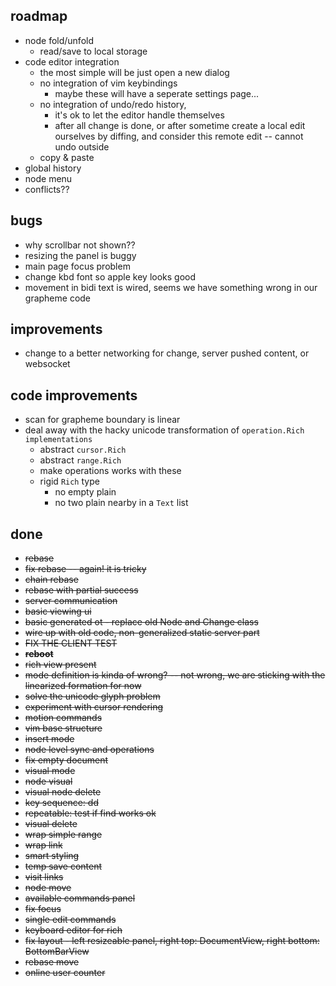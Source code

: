 ## roadmap

* node fold/unfold
    * read/save to local storage
* code editor integration
    * the most simple will be just open a new dialog
    * no integration of vim keybindings
        * maybe these will have a seperate settings page...
    * no integration of undo/redo history, 
        * it's ok to let the editor handle themselves
        * after all change is done, or after sometime
          create a local edit ourselves by diffing, and consider
          this remote edit -- cannot undo outside
    * copy & paste
* global history
* node menu
* conflicts??

## bugs

* why scrollbar not shown??
* resizing the panel is buggy
* main page focus problem
* change kbd font so apple key looks good
* movement in bidi text is wired, seems we have something wrong in our grapheme code


## improvements

* change to a better networking for change, server pushed content, or websocket

## code improvements

* scan for grapheme boundary is linear
* deal away with the hacky unicode transformation of `operation.Rich implementations`
    * abstract `cursor.Rich`
    * abstract `range.Rich`
    * make operations works with these
    * rigid `Rich` type
        * no empty plain
        * no two plain nearby in a `Text` list

## done

* ~~rebase~~
* ~~fix rebase -- again! it is tricky~~
* ~~chain rebase~~
* ~~rebase with partial success~~
* ~~server communication~~
* ~~basic viewing ui~~
* ~~basic generated ot - replace old Node and Change class~~
* ~~wire up with old code, non-generalized static server part~~
* ~~FIX THE CLIENT TEST~~
* ~~**reboot**~~
* ~~rich view present~~
* ~~mode definition is kinda of wrong? -- not wrong, we are sticking with the linearized formation for now~~
* ~~solve the unicode glyph problem~~
* ~~experiment with cursor rendering~~
* ~~motion commands~~
* ~~vim base structure~~
* ~~insert mode~~
* ~~node level sync and operations~~
* ~~fix empty document~~
* ~~visual mode~~
* ~~node visual~~
* ~~visual node delete~~
* ~~key sequence: dd~~
* ~~repeatable: test if find works ok~~
* ~~visual delete~~
* ~~wrap simple range~~
* ~~wrap link~~
* ~~smart styling~~
* ~~temp save content~~
* ~~visit links~~
* ~~node move~~
* ~~available commands panel~~
* ~~fix focus~~
* ~~single edit commands~~
* ~~keyboard editor for rich~~
* ~~fix layout - left resizeable panel, right top: DocumentView, right bottom: BottomBarView~~
* ~~rebase move~~
* ~~online user counter~~





